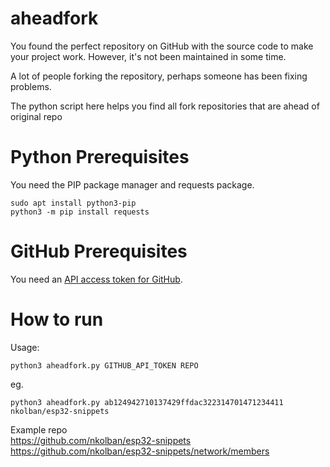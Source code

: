 # aheadfork
You found the perfect repository on GitHub with the source code to make your project work. However, it's not been maintained in some time. 

A lot of people forking the repository, perhaps someone has been fixing problems. 

The python script here helps you find all fork repositories that are ahead of original repo

# Python Prerequisites
You need the PIP package manager and requests package.
```
sudo apt install python3-pip
python3 -m pip install requests
```

# GitHub Prerequisites
You need an [API access token for GitHub](https://docs.github.com/en/free-pro-team@latest/github/authenticating-to-github/creating-a-personal-access-token). 

# How to run
Usage: 
```
python3 aheadfork.py GITHUB_API_TOKEN REPO
```
eg.
```
python3 aheadfork.py ab124942710137429ffdac322314701471234411 nkolban/esp32-snippets
```

Example repo  
https://github.com/nkolban/esp32-snippets  
https://github.com/nkolban/esp32-snippets/network/members
